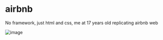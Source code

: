# airbnb

No framework, just html and css, me at 17 years old replicating airbnb web

![image](https://github.com/user-attachments/assets/44f4b7a4-8126-4d44-8f95-d580bdd7b5d1)
